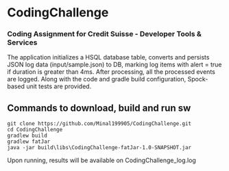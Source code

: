 # CodingChallenge
### Coding Assignment for Credit Suisse - Developer Tools & Services

The application initializes a HSQL database table, converts and persists JSON log data (input/sample.json)
to DB, marking log items with alert = true if duration is greater than 4ms.
After processing, all the processed events are logged.
Along with the code and gradle build configuration, Spock-based unit tests are provided.

## Commands to download, build and run sw

```
git clone https://github.com/Minal199905/CodingChallenge.git
cd CodingChallenge
gradlew build
gradlew fatJar
java -jar build\libs\CodingChallenge-fatJar-1.0-SNAPSHOT.jar
```

Upon running, results will be available on CodingChallenge_log.log
